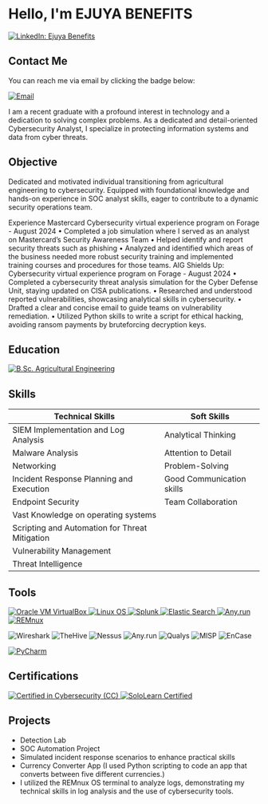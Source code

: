 # Hello, I'm EJUYA BENEFITS
<a href="https://www.linkedin.com/in/ejuya-benefits-b0a16a217" target="_blank">
  <img src="https://img.shields.io/badge/-LinkedIn-0072b1?&style=for-the-badge&logo=linkedin&logoColor=white" alt="LinkedIn: Ejuya Benefits"/>
</a>

## Contact Me

You can reach me via email by clicking the badge below:

[![Email](https://img.shields.io/badge/Email-bennyejuya@gmail.com-D14836?style=for-the-badge&logo=gmail&logoColor=white)](mailto:bennyejuya@gmail.com)

I am a recent graduate with a profound interest in technology and a dedication to solving complex problems. As a dedicated and detail-oriented Cybersecurity Analyst, I specialize in protecting information systems and data from cyber threats.

## Objective


Dedicated and motivated individual transitioning from agricultural engineering to cybersecurity. Equipped with foundational knowledge and hands-on experience in SOC analyst skills, eager to contribute to a dynamic security operations team.

Experience
Mastercard Cybersecurity virtual experience program on Forage - August 2024
•	Completed a job simulation where I served as an analyst on Mastercard’s Security Awareness Team 
•	Helped identify and report security threats such as phishing 
•	Analyzed and identified which areas of the business needed more robust security training and implemented training courses and procedures for those teams.
AIG Shields Up: Cybersecurity virtual experience program on Forage - August 2024
•	Completed a cybersecurity threat analysis simulation for the Cyber Defense Unit, staying updated on CISA publications.
•	Researched and understood reported vulnerabilities, showcasing analytical skills in cybersecurity.
•	Drafted a clear and concise email to guide teams on vulnerability remediation.
•	Utilized Python skills to write a script for ethical hacking, avoiding ransom payments by bruteforcing decryption keys.


## Education

[![B.Sc. Agricultural Engineering](https://img.shields.io/badge/B.Sc._Agricultural_Engineering-Obafemi_Awolowo_University,_Ile--Ife,_Osun_state,_Nigeria-0072b1?style=for-the-badge&logo=graduation-cap&logoColor=white)](https://www.oauife.edu.ng/)


## Skills
 

| Technical Skills                                         | Soft Skills        |
|-----------------------------------------------|----------------------------|
| SIEM Implementation and Log Analysis          |  Analytical Thinking |
| Malware Analysis                              |  Attention to Detail     |
| Networking                                    |  Problem-Solving  |
| Incident Response Planning and Execution      |  Good Communication skills |
| Endpoint Security                             |  Team Collaboration |
| Vast Knowledge on operating systems           |   |
| Scripting and Automation for Threat Mitigation |  |
| Vulnerability Management                      |   |
| Threat Intelligence                           |   |


## Tools 


<a href="https://www.virtualbox.org/" target="_blank">
  <img src="https://img.shields.io/badge/Oracle_VM_VirtualBox-4B6EFA?style=for-the-badge&logo=virtualbox&logoColor=white" alt="Oracle VM VirtualBox"/>
</a>

<a href="https://www.linux.org/" target="_blank">
  <img src="https://img.shields.io/badge/Linux-000000?style=for-the-badge&logo=linux&logoColor=white" alt="Linux OS"/>
</a>


<a href="https://www.splunk.com/" target="_blank">
  <img src="https://img.shields.io/badge/Splunk-00A3E0?style=for-the-badge&logo=splunk&logoColor=white" alt="Splunk"/>
</a>


<a href="https://www.elastic.co/elasticsearch/" target="_blank">
  <img src="https://img.shields.io/badge/Elastic_Search-005571?style=for-the-badge&logo=elasticsearch&logoColor=white" alt="Elastic Search"/>
</a>


<a href="https://any.run/" target="_blank">
  <img src="https://img.shields.io/badge/Any.run-0099FF?style=for-the-badge&logo=any.run&logoColor=white" alt="Any.run"/>
</a>


<a href="https://remnux.org/" target="_blank">
  <img src="https://img.shields.io/badge/REMnux-FF9A1A?style=for-the-badge&logo=remnux&logoColor=white" alt="REMnux"/>
</a>

![Wireshark](https://img.shields.io/badge/Wireshark-Blue?style=for-the-badge&logo=wireshark)  ![TheHive](https://img.shields.io/badge/TheHive-FFD700?style=for-the-badge&logo=thehive)  ![Nessus](https://img.shields.io/badge/Nessus-00BFFF?style=for-the-badge&logo=nessus) ![Any.run](https://img.shields.io/badge/Any.run-FF4500?style=for-the-badge&logo=any.run) ![Qualys](https://img.shields.io/badge/Qualys-FF0000?style=for-the-badge&logo=qualys) ![MISP](https://img.shields.io/badge/MISP-FF8C00?style=for-the-badge&logo=misp) ![EnCase](https://img.shields.io/badge/EnCase-800080?style=for-the-badge&logo=encase)


<a href="https://www.jetbrains.com/pycharm/" target="_blank">
  <img src="https://img.shields.io/badge/PyCharm-000000?style=for-the-badge&logo=pycharm&logoColor=white" alt="PyCharm"/>
</a>

## Certifications

<a href="https://www.isc2.org/Certifications/Certified-in-Cybersecurity" target="_blank">
  <img src="https://img.shields.io/badge/Certified_in_Cybersecurity-CC-0072b1?style=for-the-badge&logo=checkmarx&logoColor=white" alt="Certified in Cybersecurity (CC)"/>
</a>


<a href="https://www.sololearn.com/certificates/CT-XXXXXXXX" target="_blank">
  <img src="https://img.shields.io/badge/SoloLearn-Certified-brightgreen?style=for-the-badge&logo=sololearn&logoColor=white" alt="SoloLearn Certified"/>
</a>


## Projects
- Detection Lab
- SOC Automation Project
- Simulated incident response scenarios to enhance practical skills
- Currency Converter App (I used Python scripting to code an app that converts between five different currencies.)
- I utilized the REMnux OS terminal to analyze logs, demonstrating my technical skills in log analysis and the use of cybersecurity tools.
